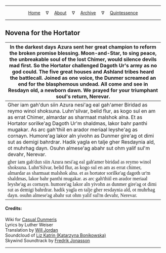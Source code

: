 
---

<!--- Local CSS Font Loading -->

<style>
@font-face {
    font-family: HayghinDaedric;
    src: url('../../../assets/fonts/ttf/HayghinDaedric.ttf') format('truetype');
    font-weight: medium;
    font-style: normal;
}
</style>

<!--- Jekyll Page Links -->

<center>
<a href="../../../index.html">Home</a>
&emsp;&nabla;&emsp;
<a href="../about.html">About</a>
&emsp;&nabla;&emsp;
<a href="../index.html">Archive</a>
&emsp;&nabla;&emsp;
<a href="../../quintessence/index.html">Quintessence</a>
</center>

<!--- Markdown Body Below: -->

---

## Novena for the Hortator

| In the darkest days Azura sent her great champion to reform the broken promise blessing. Moon-and-Star, to sing peace, the unbreakable soul of the lost Chimer, would silence devils mad first. So the Hortator challenged Dagoth Ur's army as no god could. The five great houses and Ashland tribes heard the battlecall. Joined as one voice, the Dunmer screamed an end for the blasphemous undead. All come and see in Resdayn old, a newborn dawn. We prayed for your triumphant soul's return, Nerevar. |
|---|
| Gher iam gah'dun siin Azura nesi'ag eal gah'amer Biridad as reymo winol shoksuna. Luhn'silvar, belid flur, as kogo sul en am as errat Chimer, almardar as sharmaat malshok alna. Et as Hortator sorilke'ag Dagoth Ur'm shaldmas, lakor bahr panthi mugakar. As arc gah'thiil en arador meriaal leyshe'ag as cornayn. Humore'ag lakor aln yivohn as Dunmer gire'ag ot dimi sut as demigi bahrdrar. Hadik yagla en talje gher Resdaynia ald, ot muhrhag dayn. Osuhn almese'ag abahr sut ohm yalif sul'm devahr, Nerevar. |
| <span style="font-family:HayghinDaedric">gher iam gah'dun siin Azura nesi'ag eal gah'amer biridad as reymo winol shoksuna. Luhn'Silvar, belid flur, as kogo sul en am as errat chimer, almardar as sharmaat malshok alna. et as hortator sorilke'ag dagoth ur'm shaldmas, lakor bahr panthi mugakar. as arc gah'thiil en arador meriaal leyshe'ag as cornayn. humore'ag lakor aln yivohn as dunmer gire'ag ot dimi sut as demigi bahrdrar. hadik yagla en talje gher resdaynia ald, ot muhrhag dayn. osuhn almese'ag abahr sut ohm yalif sul'm devahr, Nerevar.</span> |

#### Credits:

Wiki for [Casual Dunmeris][1]\
Lyrics by Luther Weiser\
Translation by [Will Jordan][2]\
Soundcloud of [Liz Katrin \(Katarzyna Bonikowska\)][3]\
Skywind Soundtrack by [Fredrik Jonasson][4]

[1]: https://casualscrolls.fandom.com/wiki/Dunmeri_language
[2]: https://soundcloud.com/smitehammer
[3]: https://soundcloud.com/liz-katrin/hortator-skywind
[4]: https://jonassonfredrik.bandcamp.com

---
